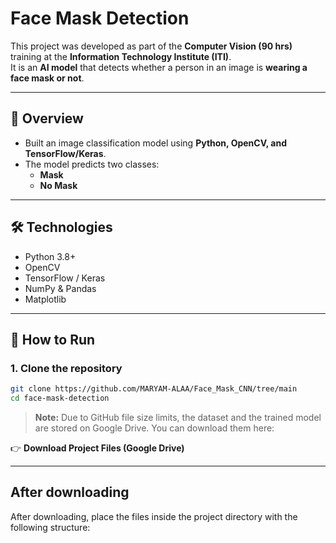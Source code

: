 # Face Mask Detection 

This project was developed as part of the **Computer Vision (90 hrs)** training at the **Information Technology Institute (ITI)**.  
It is an **AI model** that detects whether a person in an image is **wearing a face mask or not**.

---

## 📌 Overview
- Built an image classification model using **Python, OpenCV, and TensorFlow/Keras**.  
- The model predicts two classes:
  - **Mask**
  - **No Mask**

---

## 🛠️ Technologies
- Python 3.8+  
- OpenCV  
- TensorFlow / Keras  
- NumPy & Pandas  
- Matplotlib  

---

## 🚀 How to Run

### 1. Clone the repository
```bash
git clone https://github.com/MARYAM-ALAA/Face_Mask_CNN/tree/main
cd face-mask-detection
```


> **Note:** Due to GitHub file size limits, the dataset and the trained model are stored on Google Drive.
> You can download them here:

👉 **Download Project Files (Google Drive)**

---

## After downloading

After downloading, place the files inside the project directory with the following structure:


